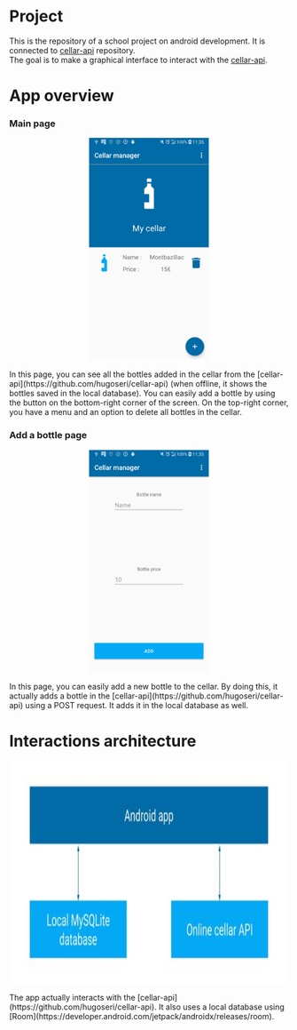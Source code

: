 # Project
This is the repository of a school project on android development. It is connected to [cellar-api](https://github.com/hugoseri/cellar-api) repository.   
The goal is to make a graphical interface to interact with the [cellar-api](https://github.com/hugoseri/cellar-api).

# App overview
### Main page
<p align="center">
  <img src="app/src/main/res/img/screen1.png" alt="Main page" height="400"/>
  <br/>
</p>
In this page, you can see all the bottles added in the cellar from the [cellar-api](https://github.com/hugoseri/cellar-api) (when offline, it shows the bottles saved in the local database).   
You can easily add a bottle by using the button on the bottom-right corner of the screen.    
On the top-right corner, you have a menu and an option to delete all bottles in the cellar.

### Add a bottle page
<p align="center">
  <img src="app/src/main/res/img/screen2.png" alt="Add bottle page" height="400"/>
  <br/>
</p>
In this page, you can easily add a new bottle to the cellar.
By doing this, it actually adds a bottle in the [cellar-api](https://github.com/hugoseri/cellar-api) using a POST request.
It adds it in the local database as well.

# Interactions architecture
<p align="center">
  <img src="app/src/main/res/img/architecture.jpg" alt="App architecture" height="400"/>
  <br/>
</p>
The app actually interacts with the [cellar-api](https://github.com/hugoseri/cellar-api).
It also uses a local database using [Room](https://developer.android.com/jetpack/androidx/releases/room).
